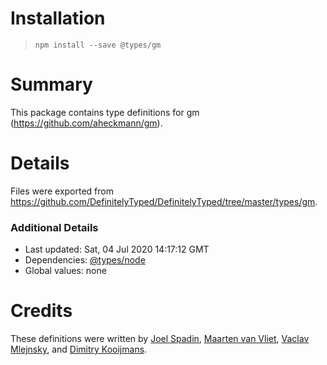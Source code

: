# Installation
> `npm install --save @types/gm`

# Summary
This package contains type definitions for gm (https://github.com/aheckmann/gm).

# Details
Files were exported from https://github.com/DefinitelyTyped/DefinitelyTyped/tree/master/types/gm.

### Additional Details
 * Last updated: Sat, 04 Jul 2020 14:17:12 GMT
 * Dependencies: [@types/node](https://npmjs.com/package/@types/node)
 * Global values: none

# Credits
These definitions were written by [ Joel Spadin](https://github.com/ChaosinaCan), [Maarten van Vliet](https://github.com/maartenvanvliet), [Vaclav Mlejnsky](https://github.com/mlejva), and [Dimitry Kooijmans](https://github.com/mrcageman).
